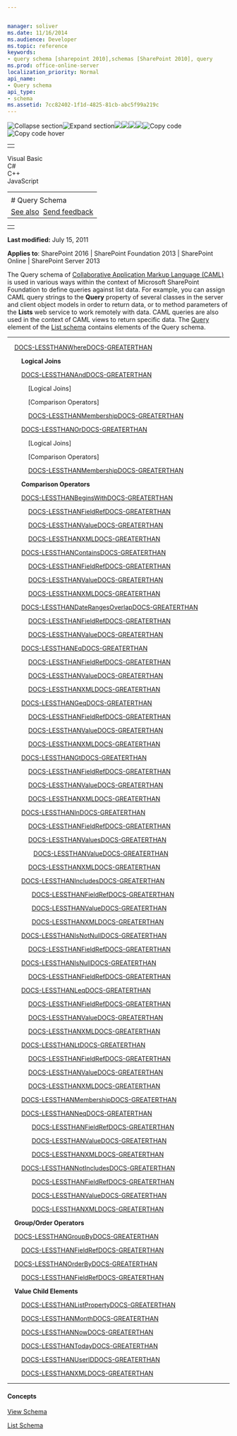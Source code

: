 ```yaml
---


manager: soliver
ms.date: 11/16/2014
ms.audience: Developer
ms.topic: reference
keywords:
- query schema [sharepoint 2010],schemas [SharePoint 2010], query
ms.prod: office-online-server
localization_priority: Normal
api_name:
- Query schema
api_type:
- schema
ms.assetid: 7cc82402-1f1d-4825-81cb-abc5f99a219c
---
```


![Collapse
section](../icons/collapse_all.gif "Collapse section")![Expand
section](../icons/expand_all.gif "Expand section")![](../icons/collapse_all.gif)![](../icons/expand_all.gif)![](../icons/dropdown.gif)![](../icons/dropdownHover.gif)![Copy
code](../icons/copycode.gif "Copy code")![Copy code
hover](../icons/copycodeHighlight.gif "Copy code hover")
<table>
<tbody>
<tr class="odd">
<td align="left"></td>
</tr>
</tbody>
</table>

Visual Basic  
C\#  
C++  
JavaScript  

<table>
<tbody>
<tr class="odd">
<td align="left"><span id="runningHeaderText"></span></td>
</tr>
<tr class="even">
<td align="left"># Query Schema</td>
</tr>
<tr class="odd">
<td align="left"><a href="#seeAlsoToggle">See also</a>  <span id="headfeedbackarea" class="feedbackhead"><a href="javascript:SubmitFeedback(&#39;docthis@Microsoft.com&#39;,&#39;&#39;,&#39;&#39;,&#39;&#39;,&#39;1.0.18082.1225&#39;,&#39;%0\dThank%20you%20for%20your%20feedback.%20The%20developer%20writing%20teams%20use%20your%20feedback%20to%20improve%20documentation.%20While%20we%20are%20reviewing%20your%20feedback,%20we%20may%20send%20you%20e-mail%20to%20ask%20for%20clarification%20or%20feedback%20on%20a%20solution.%20We%20do%20not%20use%20your%20e-mail%20address%20for%20any%20other%20purpose%20and%20we%20delete%20it%20after%20we%20finish%20our%20review.%0\AFor%20further%20information%20about%20the%20privacy%20policies%20of%20Microsoft,%20please%20see%20http://privacy.microsoft.com/en-us/default.aspx.%0\A%0\d&#39;,&#39;Customer%20feedback&#39;);">Send feedback</a></span></td>
</tr>
</tbody>
</table>

<table>
<colgroup>
<col width="100%" />
</colgroup>
<tbody>
<tr class="odd">
<td align="left"></td>
</tr>
</tbody>
</table>

**Last modified:** July 15, 2011

**Applies to**: SharePoint 2016 | SharePoint Foundation 2013 |
SharePoint Online | SharePoint Server 2013

The Query schema of [Collaborative Application Markup Language
(CAML)](introduction-to-collaborative-application-markup-language-caml.htm) is used in various
ways within the context of Microsoft SharePoint Foundation to define
queries against list data. For example, you can assign CAML query
strings to the **Query** property of several
classes in the server and client object models in order to return data,
or to method parameters of the <span sdata="cer"
target="T:websvcLists.Lists">**Lists**</span> web service to work
remotely with data. CAML queries are also used in the context of CAML
views to return specific data. The
[Query](query-element-list.htm) element of the [List
schema](list-schema.htm) contains elements of
the Query schema.


----------------------------------------------------------------------------------------------------------------------------------------------------------------------------------------------------------

    [DOCS-LESSTHANWhereDOCS-GREATERTHAN](where-element-query.htm)

        **Logical Joins**

        [DOCS-LESSTHANAndDOCS-GREATERTHAN](and-element-query.htm)

            [Logical Joins]

            [Comparison Operators]

            [DOCS-LESSTHANMembershipDOCS-GREATERTHAN](membership-element-query.htm)

        [DOCS-LESSTHANOrDOCS-GREATERTHAN](or-element-query.htm)

            [Logical Joins]

            [Comparison Operators]

            [DOCS-LESSTHANMembershipDOCS-GREATERTHAN](membership-element-query.htm)

        **Comparison Operators**

        [DOCS-LESSTHANBeginsWithDOCS-GREATERTHAN](beginswith-element-query.htm)

            [DOCS-LESSTHANFieldRefDOCS-GREATERTHAN](fieldref-element-query.htm)

            [DOCS-LESSTHANValueDOCS-GREATERTHAN](value-element-query.htm)

            [DOCS-LESSTHANXMLDOCS-GREATERTHAN](xml-element.htm)

        [DOCS-LESSTHANContainsDOCS-GREATERTHAN](contains-element-query.htm)

            [DOCS-LESSTHANFieldRefDOCS-GREATERTHAN](fieldref-element-query.htm)

            [DOCS-LESSTHANValueDOCS-GREATERTHAN](value-element-query.htm)

            [DOCS-LESSTHANXMLDOCS-GREATERTHAN](xml-element.htm)

        [DOCS-LESSTHANDateRangesOverlapDOCS-GREATERTHAN](daterangesoverlap-element-query.htm)

            [DOCS-LESSTHANFieldRefDOCS-GREATERTHAN](fieldref-element-query.htm)

            [DOCS-LESSTHANValueDOCS-GREATERTHAN](value-element-query.htm)

        [DOCS-LESSTHANEqDOCS-GREATERTHAN](eq-element-query.htm)

            [DOCS-LESSTHANFieldRefDOCS-GREATERTHAN](fieldref-element-query.htm)

            [DOCS-LESSTHANValueDOCS-GREATERTHAN](value-element-query.htm)

            [DOCS-LESSTHANXMLDOCS-GREATERTHAN](xml-element.htm)

        [DOCS-LESSTHANGeqDOCS-GREATERTHAN](geq-element-query.htm)

            [DOCS-LESSTHANFieldRefDOCS-GREATERTHAN](fieldref-element-query.htm)

            [DOCS-LESSTHANValueDOCS-GREATERTHAN](value-element-query.htm)

            [DOCS-LESSTHANXMLDOCS-GREATERTHAN](xml-element.htm)

        [DOCS-LESSTHANGtDOCS-GREATERTHAN](gt-element-query.htm)

            [DOCS-LESSTHANFieldRefDOCS-GREATERTHAN](fieldref-element-query.htm)

            [DOCS-LESSTHANValueDOCS-GREATERTHAN](value-element-query.htm)

            [DOCS-LESSTHANXMLDOCS-GREATERTHAN](xml-element.htm)

        [DOCS-LESSTHANInDOCS-GREATERTHAN](in-element-query.htm)

            [DOCS-LESSTHANFieldRefDOCS-GREATERTHAN](fieldref-element-query.htm)

            [DOCS-LESSTHANValuesDOCS-GREATERTHAN](values-element-query.htm)

              
[DOCS-LESSTHANValueDOCS-GREATERTHAN](value-element-query.htm)

            [DOCS-LESSTHANXMLDOCS-GREATERTHAN](xml-element.htm)

        [DOCS-LESSTHANIncludesDOCS-GREATERTHAN](includes-element-query.htm)

              [DOCS-LESSTHANFieldRefDOCS-GREATERTHAN](fieldref-element-query.htm)

              [DOCS-LESSTHANValueDOCS-GREATERTHAN](value-element-query.htm)

              [DOCS-LESSTHANXMLDOCS-GREATERTHAN](xml-element.htm)

        [DOCS-LESSTHANIsNotNullDOCS-GREATERTHAN](isnotnull-element-query.htm)

            [DOCS-LESSTHANFieldRefDOCS-GREATERTHAN](fieldref-element-query.htm)

        [DOCS-LESSTHANIsNullDOCS-GREATERTHAN](isnull-element-query.htm)

            [DOCS-LESSTHANFieldRefDOCS-GREATERTHAN](fieldref-element-query.htm)

        [DOCS-LESSTHANLeqDOCS-GREATERTHAN](leq-element-query.htm)

            [DOCS-LESSTHANFieldRefDOCS-GREATERTHAN](fieldref-element-query.htm)

            [DOCS-LESSTHANValueDOCS-GREATERTHAN](value-element-query.htm)

            [DOCS-LESSTHANXMLDOCS-GREATERTHAN](xml-element.htm)

        [DOCS-LESSTHANLtDOCS-GREATERTHAN](lt-element-query.htm)

            [DOCS-LESSTHANFieldRefDOCS-GREATERTHAN](fieldref-element-query.htm)

            [DOCS-LESSTHANValueDOCS-GREATERTHAN](value-element-query.htm)

            [DOCS-LESSTHANXMLDOCS-GREATERTHAN](xml-element.htm)

        [DOCS-LESSTHANMembershipDOCS-GREATERTHAN](membership-element-query.htm)

        [DOCS-LESSTHANNeqDOCS-GREATERTHAN](neq-element-query.htm)

              [DOCS-LESSTHANFieldRefDOCS-GREATERTHAN](fieldref-element-query.htm)

              [DOCS-LESSTHANValueDOCS-GREATERTHAN](value-element-query.htm)

              [DOCS-LESSTHANXMLDOCS-GREATERTHAN](xml-element.htm)

        [DOCS-LESSTHANNotIncludesDOCS-GREATERTHAN](notincludes-element-query.htm)

              [DOCS-LESSTHANFieldRefDOCS-GREATERTHAN](fieldref-element-query.htm)

              [DOCS-LESSTHANValueDOCS-GREATERTHAN](value-element-query.htm)

              [DOCS-LESSTHANXMLDOCS-GREATERTHAN](xml-element.htm)

    **Group/Order Operators**

    [DOCS-LESSTHANGroupByDOCS-GREATERTHAN](groupby-element-query.htm)

        [DOCS-LESSTHANFieldRefDOCS-GREATERTHAN](fieldref-element-query.htm)

    [DOCS-LESSTHANOrderByDOCS-GREATERTHAN](orderby-element-query.htm)

        [DOCS-LESSTHANFieldRefDOCS-GREATERTHAN](fieldref-element-query.htm)

    **Value Child Elements**

        [DOCS-LESSTHANListPropertyDOCS-GREATERTHAN](listproperty-element-query.htm)

        [DOCS-LESSTHANMonthDOCS-GREATERTHAN](month-element-query.htm)

        [DOCS-LESSTHANNowDOCS-GREATERTHAN](now-element-query.htm)

        [DOCS-LESSTHANTodayDOCS-GREATERTHAN](today-element-query.htm)

        [DOCS-LESSTHANUserIDDOCS-GREATERTHAN](userid-element-query.htm)

        [DOCS-LESSTHANXMLDOCS-GREATERTHAN](xml-element.htm)


-------------------------------------------------------------------------------------------------------------------------------------------------------------------------------------------

#### Concepts

<span sdata="link">[View
Schema](view-schema.htm)</span>

<span sdata="link">[List
Schema](list-schema.htm)</span>








